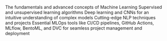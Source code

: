 The fundamentals and advanced concepts of Machine Learning 
Supervised and unsupervised learning algorithms 
Deep learning and CNNs for an intuitive understanding of complex models 
Cutting-edge NLP techniques and projects 
Essential MLOps tools like CI/CD pipelines, GitHub Actions, MLflow, BentoML, and DVC for seamless project management and deployment 

